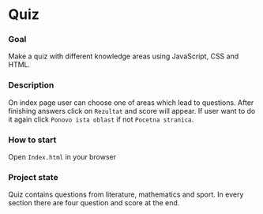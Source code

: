 # Quiz

### Goal
Make a quiz with different knowledge areas using JavaScript, CSS and HTML.


### Description 
On index page user can choose one of areas which lead to questions. After finishing answers click on `Rezultat` and score will appear. If user want to do it again click `Ponovo ista oblast` if not `Pocetna stranica`. 


### How to start
Open `Index.html` in your browser


### Project state
Quiz contains questions from literature, mathematics and sport. In every section there are four question and score at the end.

